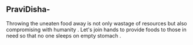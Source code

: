## PraviDisha-
Throwing the uneaten food away is not only wastage of resources but also compromising with humanity . Let's join hands to provide foods to those in need so that no one sleeps on empty stomach . 

